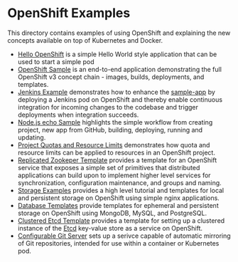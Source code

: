 OpenShift Examples
==================

This directory contains examples of using OpenShift and explaining the new concepts
available on top of Kubernetes and Docker.

* [Hello OpenShift](./hello-openshift) is a simple Hello World style application that can be used to start a simple pod
* [OpenShift Sample](./sample-app) is an end-to-end application demonstrating the full
  OpenShift v3 concept chain - images, builds, deployments, and templates.
* [Jenkins Example](./jenkins) demonstrates how to enhance the [sample-app](./sample-app) by deploying a Jenkins pod on OpenShift and thereby enable continuous integration for incoming changes to the codebase and trigger deployments when integration succeeds.
* [Node.js echo Sample](https://github.com/openshift/nodejs-ex) highlights the simple workflow from creating project, new app from GitHub, building, deploying, running and updating.
* [Project Quotas and Resource Limits](./project-quota) demonstrates how quota and resource limits can be applied to resources in an OpenShift project.
* [Replicated Zookeper Template](./zookeeper) provides a template for an OpenShift service that exposes a simple set of primitives that distributed applications can build upon to implement higher level services for synchronization, configuration maintenance, and groups and naming.
* [Storage Examples](./storage-examples) provides a high level tutorial and templates for local and persistent storage on OpenShift using simple nginx applications.
* [Database Templates](./db-templates) provide templates for ephemeral and persistent storage on OpenShift using MongoDB, MySQL, and PostgreSQL.
* [Clustered Etcd Template](./etcd) provides a template for setting up a clustered instance of the [Etcd](https://github.com/coreos/etcd) key-value store as a service on OpenShift.
* [Configurable Git Server](./gitserver) sets up a serivce capable of automatic mirroring of Git repositories, intended for use within a container or Kubernetes pod.
